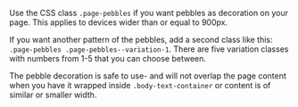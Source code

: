 <p>
    Use the CSS class <code>.page-pebbles</code> if you want pebbles as decoration on your page.
    This applies to devices wider than or equal to 900px.
</p>
<p>
    If you want another pattern of the pebbles, add a second class like this:
    <code>.page-pebbles .page-pebbles--variation-1</code>.
    There are five variation classes with numbers from 1-5 that you can choose between.
</p>
<p>
    The pebble decoration is safe to use- and will not overlap the page content when you have
    it wrapped inside <code>.body-text-container</code> or content is of similar or smaller width.
</p>